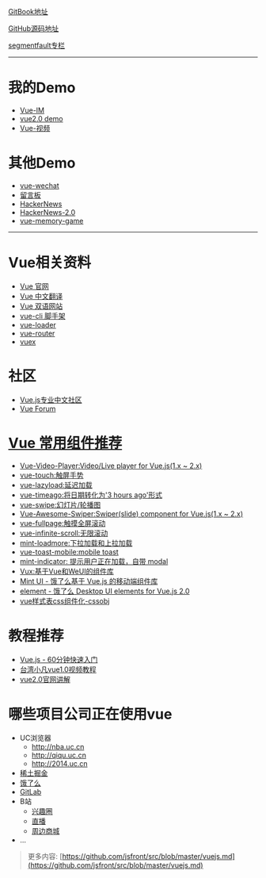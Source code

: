 [GitBook地址](https://mrleo.gitbooks.io/books/content/codes/Vue/)

[GitHub源码地址](https://github.com/MrLeo/books/tree/master/codes/Vue)

[segmentfault专栏](https://segmentfault.com/blog/mr-leo)
- - - 
# 我的Demo

- [Vue-IM](https://github.com/MrLeo/vue-im-demo)
- [vue2.0 demo](https://github.com/MrLeo/vue2-demo)
- [Vue-视频](https://github.com/MrLeo/vue-demo)

# 其他Demo

- [vue-wechat](https://github.com/useryangtao/vue-wechat)
- [留言板](https://github.com/kenberkeley/vue-demo)
- [HackerNews](https://github.com/vuejs/vue-hackernews)
- [HackerNews-2.0](https://github.com/vuejs/vue-hackernews-2.0)
- [vue-memory-game](https://github.com/leftstick/vue-memory-game)

- - - - -
# Vue相关资料

- [Vue 官网](http://cn.vuejs.org/)
- [Vue 中文翻译](http://vuefe.cn/)
- [Vue 双语网站](http://vue.sike.io/)
- [vue-cli 脚手架](https://github.com/vuejs/vue-cli)
- [vue-loader](http://vue-loader.vuejs.org/en/index.html)
- [vue-router](https://github.com/vuejs/vue-router)
- [vuex](https://github.com/vuejs/vuex)

# 社区

- [Vue.js专业中文社区](http://vue-js.com/)
- [Vue Forum](http://forum.vuejs.org/)

# [Vue 常用组件推荐](https://github.com/vuejs/awesome-vue#libraries--plugins)

- [Vue-Video-Player:Video/Live player for Vue.js(1.x ~ 2.x) ](https://github.com/surmon-china/vue-video-player)
- [vue-touch:触屏手势](https://github.com/vuejs/vue-touch)
- [vue-lazyload:延迟加载](https://github.com/hilongjw/vue-lazyload)
- [vue-timeago:将日期转化为'3 hours ago'形式](https://github.com/egoist/vue-timeago)
- [vue-swipe:幻灯片/轮播图](https://github.com/ElemeFE/vue-swipe)
- [Vue-Awesome-Swiper:Swiper(slide) component for Vue.js(1.x ~ 2.x) ](https://github.com/surmon-china/vue-awesome-swiper)
- [vue-fullpage:触摸全屏滚动](https://github.com/wendaosanshou/vue-fullpage)
- [vue-infinite-scroll:无限滚动](https://github.com/ElemeFE/vue-infinite-scroll)
- [mint-loadmore:下拉加载和上拉加载](https://github.com/mint-ui/mint-loadmore)
- [vue-toast-mobile:mobile toast](https://github.com/ElemeFE/vue-toast-mobile)
- [mint-indicator: 提示用户正在加载，自带 modal](https://github.com/mint-ui/mint-indicator)
- [Vux:基于Vue和WeUI的组件库](https://vuxjs.gitbooks.io/vux/content/)
- [Mint UI - 饿了么基于 Vue.js 的移动端组件库](http://mint-ui.github.io/#!/zh-cn)
- [element - 饿了么 Desktop UI elements for Vue.js 2.0](https://github.com/ElemeFE/element)
- [vue样式表css组件化-cssobj](https://github.com/cssobj/cssobj)

# 教程推荐

- [Vue.js - 60分钟快速入门](http://www.cnblogs.com/keepfool/p/5619070.html)
- [台湾小凡vue1.0视频教程](https://github.com/bhnddowinf/vuejs-learn)
- [vue2.0官网讲解](https://github.com/bhnddowinf/vuejs2-learn)

# 哪些项目公司正在使用vue

- UC浏览器
    - <http://nba.uc.cn>
    - <http://qiqu.uc.cn>
    - <http://2014.uc.cn>
- [稀土掘金](https://gold.xitu.io/)
- [饿了么](https://github.com/ElemeFE/element)
- [GitLab](https://about.gitlab.com/2016/10/20/why-we-chose-vue/)
- B站
    - [兴趣圈](http://www.im9.com/index.html)
    - [直播](http://live.bilibili.com/)
    - [周边商城](http://bmall.bilibili.com/)
- ...

> 更多内容:
> [https://github.com/jsfront/src/blob/master/vuejs.md](https://github.com/jsfront/src/blob/master/vuejs.md)